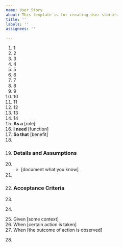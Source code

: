 ```yaml
---
name: User Story
about: This template is for creating user stories
title: ''
labels: ''
assignees: ''

---
```


1. 1
2. 2
3. 3
4. 4
5. 5
6. 6
7. 7 
8. 8
9. 9
10. 10
11. 11
12. 12
13. 13
14. 14
1. **As a** [role]
2. **I need** [function]
3. **So that** [benefit]
4. 
5. ### Details and Assumptions
6. * [document what you know]
7. 
8. ### Acceptance Criteria
9. 
10. ```gherkin
11. Given [some context]
12. When [certain action is taken]
13. When [the outcome of action is observed]
14. ```
